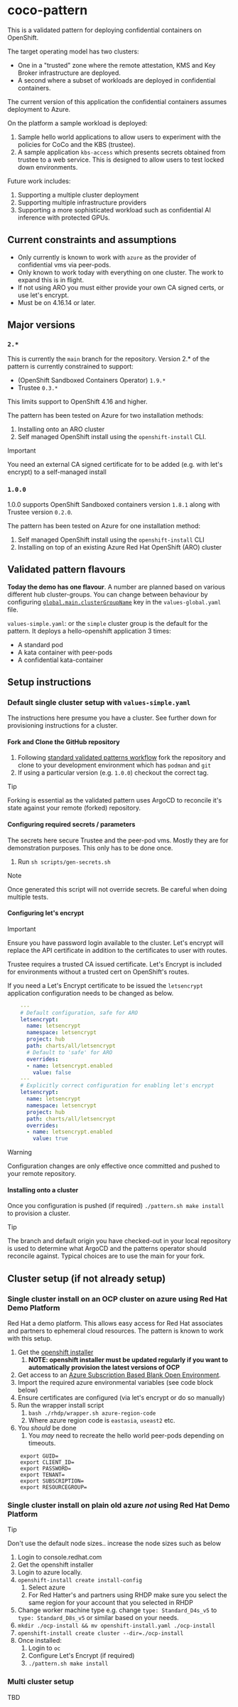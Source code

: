 # coco-pattern

This is a validated pattern for deploying confidential containers on OpenShift.

The target operating model has two clusters:

- One in a "trusted" zone where the remote attestation, KMS and Key Broker infrastructure are deployed.
- A second where a subset of workloads are deployed in confidential containers.

The current version of this application the confidential containers assumes deployment to Azure.

On the platform a sample workload is deployed:

1. Sample hello world applications to allow users to experiment with the policies for CoCo and the KBS (trustee).
2. A sample application `kbs-access` which presents secrets obtained from trustee to a web service. This is designed to allow users to test locked down environments.

Future work includes:

1. Supporting a multiple cluster deployment
2. Supporting multiple infrastructure providers
3. Supporting a more sophisticated workload such as confidential AI inference with protected GPUs.

## Current constraints and assumptions

- Only currently is known to work with `azure` as the provider of confidential vms via peer-pods.
- Only known to work today with everything on one cluster. The work to expand this is in flight.
- If not using ARO you must either provide your own CA signed certs, or use let's encrypt.
- Must be on 4.16.14 or later.

## Major versions

### `2.*`

This is currently the `main` branch for the repository. Version 2.* of the pattern is currently constrained to support:

- (OpenShift Sandboxed Containers Operator) `1.9.*`
- Trustee `0.3.*`

This limits support to OpenShift 4.16 and higher.

The pattern has been tested on Azure for two installation methods:

1. Installing onto an ARO cluster
2. Self managed OpenShift install using the `openshift-install` CLI.

> [!IMPORTANT]
> You need an external CA signed certificate for to be added (e.g. with let's encrypt) to a self-managed install

### `1.0.0`

1.0.0 supports OpenShift Sandboxed containers version `1.8.1` along with Trustee version `0.2.0`.

The pattern has been tested on Azure for one installation method:

1. Self managed OpenShift install using the `openshift-install` CLI
2. Installing on top of an existing Azure Red Hat OpenShift (ARO) cluster

## Validated pattern flavours

**Today the demo has one flavour**.
A number are planned based on various different hub cluster-groups.
You can change between behaviour by configuring [`global.main.clusterGroupName`](https://validatedpatterns.io/learn/values-files/) key in the `values-global.yaml` file.

`values-simple.yaml`: or the `simple` cluster group is the default for the pattern.
It deploys a hello-openshift application 3 times:

- A standard pod
- A kata container with peer-pods
- A confidential kata-container

## Setup instructions

### Default single cluster setup with `values-simple.yaml`

The instructions here presume you have a cluster. See further down for provisioning instructions for a cluster.

#### Fork and Clone the GitHub repository

1. Following [standard validated patterns workflow](https://validatedpatterns.io/learn/workflow/) fork the repository and clone to your development environment which has `podman` and `git`
2. If using a particular version (e.g. `1.0.0`) checkout the correct tag.

> [!TIP]
> Forking is essential as the validated pattern uses ArgoCD to reconcile it's state against your remote (forked) repository.

#### Configuring required secrets / parameters

The secrets here secure Trustee and the peer-pod vms. Mostly they are for demonstration purposes.
This only has to be done once.

1. Run `sh scripts/gen-secrets.sh`

> [!NOTE]
> Once generated this script will not override secrets. Be careful when doing multiple tests.

#### Configuring let's encrypt

> [!IMPORTANT]
> Ensure you have password login available to the cluster. Let's encrypt will replace the API certificate in addition to the certificates to user with routes.

Trustee requires a trusted CA issued certificate. Let's Encrypt is included for environments without a trusted cert on OpenShift's routes.

If you need a Let's Encrypt certificate to be issued the `letsencrypt` application configuration needs to be changed as below.

```yaml
    ---
    # Default configuration, safe for ARO
    letsencrypt:
      name: letsencrypt
      namespace: letsencrypt
      project: hub
      path: charts/all/letsencrypt
      # Default to 'safe' for ARO
      overrides:
      - name: letsencrypt.enabled
        value: false
    ---
    # Explicitly correct configuration for enabling let's encrypt
    letsencrypt:
      name: letsencrypt
      namespace: letsencrypt
      project: hub
      path: charts/all/letsencrypt
      overrides:
      - name: letsencrypt.enabled
        value: true  
```

> [!WARNING]
> Configuration changes are only effective once committed and pushed to your remote repository.

#### Installing onto a cluster

Once you configuration is pushed (if required) `./pattern.sh make install` to provision a cluster.

> [!TIP]
> The branch and default origin you have checked-out in your local repository is used to determine what ArgoCD and the patterns operator should reconcile against. Typical choices are to use the main for your fork.

## Cluster setup (if not already setup)

### Single cluster install on an OCP cluster on azure using Red Hat Demo Platform

Red Hat a demo platform. This allows easy access for Red Hat associates and partners to ephemeral cloud resources. The pattern is known to work with this setup.

1. Get the [openshift installer](https://console.redhat.com/openshift/downloads)
   1. **NOTE: openshift installer must be updated regularly if you want to automatically provision the latest versions of OCP**
2. Get access to an [Azure Subscription Based Blank Open Environment](https://catalog.demo.redhat.com/catalog?category=Open_Environments&search=azure&item=babylon-catalog-prod%2Fazure-gpte.open-environment-azure-subscription.prod).
3. Import the required azure environmental variables (see code block below)
4. Ensure certificates are configured (via let's encrypt or do so manually)
5. Run the wrapper install script
   1. `bash ./rhdp/wrapper.sh azure-region-code`
   2. Where azure region code is `eastasia`, `useast2` etc.
6. You *should* be done
   1. You *may* need to recreate the hello world peer-pods depending on timeouts.

```shell
    export GUID=
    export CLIENT_ID=
    export PASSWORD=
    export TENANT=
    export SUBSCRIPTION=
    export RESOURCEGROUP=
```

### Single cluster install on plain old azure *not* using Red Hat Demo Platform

> [!TIP]
> Don't use the default node sizes.. increase the node sizes such as below

1. Login to console.redhat.com
2. Get the openshift installer
3. Login to azure locally.
4. `openshift-install create install-config`
   1. Select azure
   2. For Red Hatter's and partners using RHDP make sure you select the same region for your account that you selected in RHDP
5. Change worker machine type e.g. change `type: Standard_D4s_v5` to `type: Standard_D8s_v5` or similar based on your needs.
6. `mkdir ./ocp-install && mv openshift-install.yaml ./ocp-install`
7. `openshift-install create cluster --dir=./ocp-install`
8. Once installed:
   1. Login to `oc`
   2. Configure Let's Encrypt (if required)
   3. `./pattern.sh make install`

### Multi cluster setup

TBD
